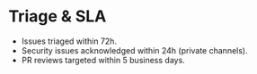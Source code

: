 
# Triage & SLA

- Issues triaged within 72h.
- Security issues acknowledged within 24h (private channels).
- PR reviews targeted within 5 business days.
